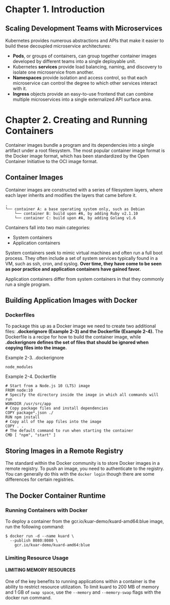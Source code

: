 # Chapter 1. Introduction

## Scaling Development Teams with Microservices

Kubernetes provides numerous abstractions and APIs that make it easier to build these decoupled microservice architectures:
* **Pods**, or groups of containers, can group together container images developed by different teams into a single deployable unit.
* Kubernetes **services** provide load balancing, naming, and discovery to isolate one microservice from another.
* **Namespaces** provide isolation and access control, so that each microservice can control the degree to which other services interact with it.
* **Ingress** objects provide an easy-to-use frontend that can combine multiple microservices into a single externalized API surface area.

# Chapter 2. Creating and Running Containers

Container images bundle a program and its dependencies into a single artifact under a root filesystem. The most popular container image format is the Docker image format, which has been standardized by the Open Container Initiative to the OCI image format.

## Container Images

Container images are constructed with a series of filesystem layers, where each layer inherits and modifies the layers that came before it.
```
.
└── container A: a base operating system only, such as Debian
    └── container B: build upon #A, by adding Ruby v2.1.10
    └── container C: build upon #A, by adding Golang v1.6
```

Containers fall into two main categories:
* System containers
* Application containers

System containers seek to mimic virtual machines and often run a full boot process. They often include a set of system services typically found in a VM, such as ssh, cron, and syslog. **Over time, they have come to be seen as poor practice and application containers have gained favor.**

Application containers differ from system containers in that they commonly run a single program.

## Building Application Images with Docker

### Dockerfiles

To package this up as a Docker image we need to create two additional files: **.dockerignore (Example 2-3) and the Dockerfile (Example 2-4).** The Dockerfile is a recipe for how to build the container image, while **.dockerignore defines the set of files that should be ignored when copying files into the image.**

Example 2-3. .dockerignore
```
node_modules
```

Example 2-4. Dockerfile

```
# Start from a Node.js 10 (LTS) image 
FROM node:10
# Specify the directory inside the image in which all commands will run 
WORKDIR /usr/src/app
# Copy package files and install dependencies 
COPY package*.json ./
RUN npm install
# Copy all of the app files into the image 
COPY . .
# The default command to run when starting the container 
CMD [ "npm", "start" ]
```

## Storing Images in a Remote Registry

The standard within the Docker community is to store Docker images in a remote registry. To push an image, you need to authenticate to the registry. You can generally do this with the ``docker login`` though there are some differences for certain registries. 

## The Docker Container Runtime

### Running Containers with Docker

To deploy a container from the gcr.io/kuar-demo/kuard-amd64:blue image, run the following command:
```
$ docker run -d --name kuard \
  --publish 8080:8080 \
    gcr.io/kuar-demo/kuard-amd64:blue
```

### Limiting Resource Usage

#### LIMITING MEMORY RESOURCES

One of the key benefits to running applications within a container is the ability to restrict resource utilization. To limit kuard to 200 MB of memory and 1 GB of ``swap space``, use the ``--memory`` and ``--memory-swap`` flags with the docker run command.






























